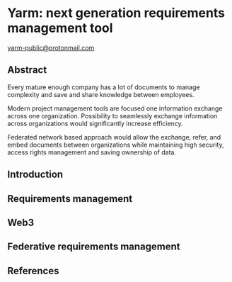 # Yarm: next generation requirements management tool
[yarm-public@protonmail.com](mailto:yarm-public@protonmail.com)


## Abstract

Every mature enough company has a lot of documents to manage complexity and save and share knowledge between employees.

Modern project management tools are focused one information exchange across one organization. Possibility to seamlessly exchange information across organizations would significantly increase efficiency. 

Federated network based approach would allow  the exchange, refer, and embed documents between organizations while maintaining high security, access rights management and saving ownership of data.


## Introduction

## Requirements management

## Web3

## Federative requirements management

## References

